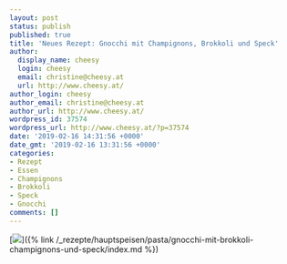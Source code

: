 ```yaml
---
layout: post
status: publish
published: true
title: 'Neues Rezept: Gnocchi mit Champignons, Brokkoli und Speck'
author:
  display_name: cheesy
  login: cheesy
  email: christine@cheesy.at
  url: http://www.cheesy.at/
author_login: cheesy
author_email: christine@cheesy.at
author_url: http://www.cheesy.at/
wordpress_id: 37574
wordpress_url: http://www.cheesy.at/?p=37574
date: '2019-02-16 14:31:56 +0000'
date_gmt: '2019-02-16 13:31:56 +0000'
categories:
- Rezept
- Essen
- Champignons
- Brokkoli
- Speck
- Gnocchi
comments: []
---
```

[![](http://www.cheesy.at/wp-content/uploads/Gnocchi-mit-Pancetta-Champignons-und-Broccoli.jpg)]({% link /_rezepte/hauptspeisen/pasta/gnocchi-mit-brokkoli-champignons-und-speck/index.md %})
